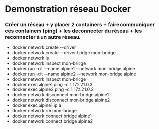 # Demonstration réseau Docker 

### Créer un réseau + y placer 2 containers + faire communiquer ces containers (ping) + les deconnecter du réseau + les reconnecter à un autre réseau.

- docker network create --driver <DRIVER TYPE> <NETWORK NAME>
- docker network create --driver bridge mon-bridge
- docker network ls
- docker network inspect mon-bridge
- docker run -dit --name alpine1 --network mon-bridge alpine
- docker run -dit --name alpine2 --network mon-bridge alpine
- docker network inspect mon-bridge
- docker exec alpine1 ping -c 1 172.21.0.3
- docker exec alpine2 ping -c 1 172.21.0.2
- docker network disconnect mon-bridge alpine1
- docker network disconnect mon-bridge alpine2
- docker exec alpine1 ip a
- docker network rm mon-bridge
- docker network connect bridge alpine1
- docker network connect bridge alpine2